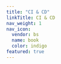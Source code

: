 ```yaml
---
title: "CI & CD"
linkTitle: CI & CD
nav_weight: 1
nav_icon:
  vendor: bs
  name: book
  color: indigo
featured: true
---
```

